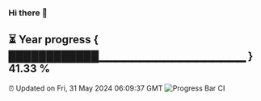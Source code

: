 ### Hi there 👋
⏳ Year progress { ████████████▁▁▁▁▁▁▁▁▁▁▁▁▁▁▁▁▁▁ } 41.33 %
---
⏰ Updated on Fri, 31 May 2024 06:09:37 GMT
![Progress Bar CI](https://github.com/Moyi321/Moyi321/workflows/Progress%20Bar%20CI/badge.svg)
